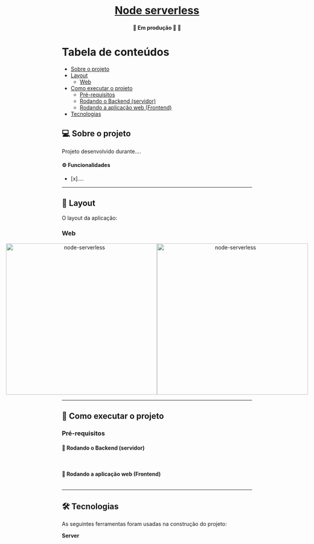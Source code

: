 

<h1 align="center">
    <a href="#" alt="">Node serverless</a>
</h1>



<h4 align="center">
	🚧   Em produção 🚀 🚧
</h4>

Tabela de conteúdos
=================
<!--ts-->
   * [Sobre o projeto](#-sobre-o-projeto)
   * [Layout](#-layout)
     * [Web](#web)
   * [Como executar o projeto](#-como-executar-o-projeto)
     * [Pré-requisitos](#pré-requisitos)
     * [Rodando o Backend (servidor)](#user-content--rodando-o-backend-servidor)
     * [Rodando a aplicação web (Frontend)](#user-content--rodando-a-aplicação-web-frontend)
   * [Tecnologias](#-tecnologias)
   
<!--te-->


## 💻 Sobre o projeto

Projeto desenvolvido durante....


#### ⚙️ Funcionalidades

- [x]....

---

## 🎨 Layout

O layout da aplicação:

### Web

<p align="center" style="display: flex; align-items: flex-start; justify-content: center;">
  <img alt="node-serverless" title="#node-serverless" src="./assets/web.svg" width="400px">

  <img alt="node-serverless" title="#node-serverless" src="./assets/sucesso-web.svg" width="400px">
</p>

---

## 🚀 Como executar o projeto



### Pré-requisitos



#### 🎲 Rodando o Backend (servidor)

```bash



```


#### 🧭 Rodando a aplicação web (Frontend)

```bash


```

---

## 🛠 Tecnologias

As seguintes ferramentas foram usadas na construção do projeto:

**Server**  